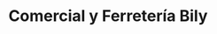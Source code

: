 ---
title: "Comercial y Ferretería Bily"
url: /comayagua/comercial-y-ferreteria-bily/
shop: Eisenwaren
---